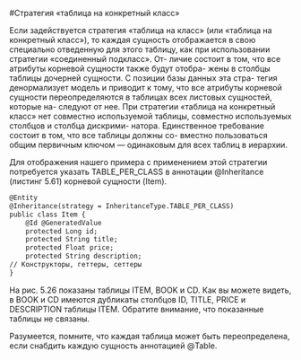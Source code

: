 #Стратегия «таблица на конкретный класс»

Если задействуется стратегия «таблица на класс» (или «таблица на конкретный
класс»), то каждая сущность отображается в свою специально отведенную для
этого таблицу, как при использовании стратегии «соединенный подкласс». От-
личие состоит в том, что все атрибуты корневой сущности также будут отобра-
жены в столбцы таблицы дочерней сущности. С позиции базы данных эта стра-
тегия денормализует модель и приводит к тому, что все атрибуты корневой
сущности переопределяются в таблицах всех листовых сущностей, которые на-
следуют от нее. При стратегии «таблица на конкретный класс» нет совместно
используемой таблицы, совместно используемых столбцов и столбца дискрими-
натора. Единственное требование состоит в том, что все таблицы должны со-
вместно пользоваться общим первичным ключом — одинаковым для всех таблиц
в иерархии.

Для отображения нашего примера с применением этой стратегии потребуется
указать TABLE_PER_CLASS в аннотации @Inheritance (листинг 5.61) корневой сущности
(Item).
```xml
@Entity
@Inheritance(strategy = InheritanceType.TABLE_PER_CLASS)
public class Item {
    @Id @GeneratedValue
    protected Long id;
    protected String title;
    protected Float price;
    protected String description;
// Конструкторы, геттеры, сеттеры
}
```
На рис. 5.26 показаны таблицы ITEM, BOOK и CD. Как вы можете видеть, в BOOK и CD
имеются дубликаты столбцов ID, TITLE, PRICE и DESCRIPTION таблицы ITEM. Обратите
внимание, что показанные таблицы не связаны.

Разумеется, помните, что каждая таблица может быть переопределена, если
снабдить каждую сущность аннотацией @Table.